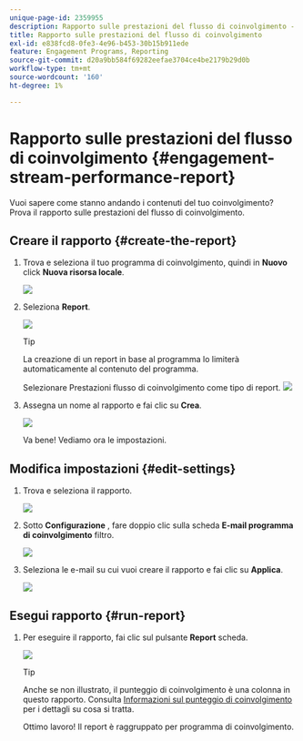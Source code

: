 ```yaml
---
unique-page-id: 2359955
description: Rapporto sulle prestazioni del flusso di coinvolgimento - Documenti Marketo - Documentazione del prodotto
title: Rapporto sulle prestazioni del flusso di coinvolgimento
exl-id: e838fcd8-0fe3-4e96-b453-30b15b911ede
feature: Engagement Programs, Reporting
source-git-commit: d20a9bb584f69282eefae3704ce4be2179b29d0b
workflow-type: tm+mt
source-wordcount: '160'
ht-degree: 1%

---
```


# Rapporto sulle prestazioni del flusso di coinvolgimento {#engagement-stream-performance-report}

Vuoi sapere come stanno andando i contenuti del tuo coinvolgimento? Prova il rapporto sulle prestazioni del flusso di coinvolgimento.

## Creare il rapporto {#create-the-report}

1. Trova e seleziona il tuo programma di coinvolgimento, quindi in **Nuovo** click **Nuova risorsa locale**.

   ![](assets/localassetnutring.jpg)

1. Seleziona **Report**.

   ![](assets/image2014-9-15-18-3a23-3a59.png)

   >[!TIP]
   >
   >La creazione di un report in base al programma lo limiterà automaticamente al contenuto del programma.

   Selezionare Prestazioni flusso di coinvolgimento come tipo di report.
   ![](assets/engagementreportchoose.png)

1. Assegna un nome al rapporto e fai clic su **Crea**.

   ![](assets/image2014-9-15-18-3a24-3a23.png)

   Va bene! Vediamo ora le impostazioni.

## Modifica impostazioni {#edit-settings}

1. Trova e seleziona il rapporto.

   ![](assets/engagementperformancereport.jpg)

1. Sotto **Configurazione** , fare doppio clic sulla scheda **E-mail programma di coinvolgimento** filtro.

   ![](assets/image2014-9-15-18-3a25-3a4.png)

1. Seleziona le e-mail su cui vuoi creare il rapporto e fai clic su **Applica**.

   ![](assets/engagementfilter.jpg)

## Esegui rapporto {#run-report}

1. Per eseguire il rapporto, fai clic sul pulsante **Report** scheda.

   ![](assets/image2014-9-15-18-3a25-3a15.png)

   >[!TIP]
   >
   >Anche se non illustrato, il punteggio di coinvolgimento è una colonna in questo rapporto. Consulta [Informazioni sul punteggio di coinvolgimento](/help/marketo/product-docs/email-marketing/drip-nurturing/reports-and-notifications/understanding-the-engagement-score.md) per i dettagli su cosa si tratta.

   Ottimo lavoro! Il report è raggruppato per programma di coinvolgimento.
